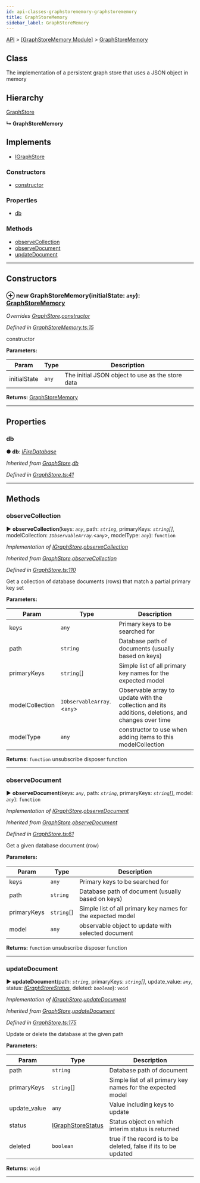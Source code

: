 ```yaml
---
id: api-classes-graphstorememory-graphstorememory
title: GraphStoreMemory
sidebar_label: GraphStoreMemory
---
```


[API](api-readme.md) > [[GraphStoreMemory Module]](api-modules-graphstorememory-module.md) > [GraphStoreMemory](api-classes-graphstorememory-graphstorememory.md)



## Class


The implementation of a persistent graph store that uses a JSON object in memory

## Hierarchy


 [GraphStore](api-classes-graphstore-graphstore.md)

**↳ GraphStoreMemory**







## Implements

* [IGraphStore](api-interfaces-igraphstore-igraphstore.md)

### Constructors

* [constructor](api-classes-graphstorememory-graphstorememory.md#constructor)


### Properties

* [db](api-classes-graphstorememory-graphstorememory.md#db)


### Methods

* [observeCollection](api-classes-graphstorememory-graphstorememory.md#observecollection)
* [observeDocument](api-classes-graphstorememory-graphstorememory.md#observedocument)
* [updateDocument](api-classes-graphstorememory-graphstorememory.md#updatedocument)



---
## Constructors
<a id="constructor"></a>


### ⊕ **new GraphStoreMemory**(initialState: *`any`*): [GraphStoreMemory](api-classes-graphstorememory-graphstorememory.md)


*Overrides [GraphStore](api-classes-graphstore-graphstore.md).[constructor](api-classes-graphstore-graphstore.md#constructor)*

*Defined in [GraphStoreMemory.ts:15](http://github.com/@besync/graphstore/packages/graphstore/src/GraphStoreMemory.ts#L15)*



constructor


**Parameters:**

| Param | Type | Description |
| ------ | ------ | ------ |
| initialState | `any`   |  The initial JSON object to use as the store data |





**Returns:** [GraphStoreMemory](api-classes-graphstorememory-graphstorememory.md)

---


## Properties
<a id="db"></a>

###  db

**●  db**:  *[IFireDatabase](api-interfaces-graphstore-ifiredatabase.md)* 

*Inherited from [GraphStore](api-classes-graphstore-graphstore.md).[db](api-classes-graphstore-graphstore.md#db)*

*Defined in [GraphStore.ts:41](http://github.com/@besync/graphstore/packages/graphstore/src/GraphStore.ts#L41)*





___


## Methods
<a id="observecollection"></a>

###  observeCollection

► **observeCollection**(keys: *`any`*, path: *`string`*, primaryKeys: *`string`[]*, modelCollection: *`IObservableArray`.<`any`>*, modelType: *`any`*): `function`



*Implementation of [IGraphStore](api-interfaces-igraphstore-igraphstore.md).[observeCollection](api-interfaces-igraphstore-igraphstore.md#observecollection)*

*Inherited from [GraphStore](api-classes-graphstore-graphstore.md).[observeCollection](api-classes-graphstore-graphstore.md#observecollection)*

*Defined in [GraphStore.ts:110](http://github.com/@besync/graphstore/packages/graphstore/src/GraphStore.ts#L110)*



Get a collection of database documents (rows) that match a partial primary key set


**Parameters:**

| Param | Type | Description |
| ------ | ------ | ------ |
| keys | `any`   |  Primary keys to be searched for |
| path | `string`   |  Database path of documents (usually based on keys) |
| primaryKeys | `string`[]   |  Simple list of all primary key names for the expected model |
| modelCollection | `IObservableArray`.<`any`>   |  Observable array to update with the collection and its additions, deletions, and changes over time |
| modelType | `any`   |  constructor to use when adding items to this modelCollection |





**Returns:** `function`
unsubscribe disposer function






___

<a id="observedocument"></a>

###  observeDocument

► **observeDocument**(keys: *`any`*, path: *`string`*, primaryKeys: *`string`[]*, model: *`any`*): `function`



*Implementation of [IGraphStore](api-interfaces-igraphstore-igraphstore.md).[observeDocument](api-interfaces-igraphstore-igraphstore.md#observedocument)*

*Inherited from [GraphStore](api-classes-graphstore-graphstore.md).[observeDocument](api-classes-graphstore-graphstore.md#observedocument)*

*Defined in [GraphStore.ts:61](http://github.com/@besync/graphstore/packages/graphstore/src/GraphStore.ts#L61)*



Get a given database document (row)


**Parameters:**

| Param | Type | Description |
| ------ | ------ | ------ |
| keys | `any`   |  Primary keys to be searched for |
| path | `string`   |  Database path of document (usually based on keys) |
| primaryKeys | `string`[]   |  Simple list of all primary key names for the expected model |
| model | `any`   |  observable object to update with selected document |





**Returns:** `function`
unsubscribe disposer function






___

<a id="updatedocument"></a>

###  updateDocument

► **updateDocument**(path: *`string`*, primaryKeys: *`string`[]*, update_value: *`any`*, status: *[IGraphStoreStatus](api-interfaces-igraphstore-igraphstorestatus.md)*, deleted: *`boolean`*): `void`



*Implementation of [IGraphStore](api-interfaces-igraphstore-igraphstore.md).[updateDocument](api-interfaces-igraphstore-igraphstore.md#updatedocument)*

*Inherited from [GraphStore](api-classes-graphstore-graphstore.md).[updateDocument](api-classes-graphstore-graphstore.md#updatedocument)*

*Defined in [GraphStore.ts:175](http://github.com/@besync/graphstore/packages/graphstore/src/GraphStore.ts#L175)*



Update or delete the database at the given path


**Parameters:**

| Param | Type | Description |
| ------ | ------ | ------ |
| path | `string`   |  Database path of document |
| primaryKeys | `string`[]   |  Simple list of all primary key names for the expected model |
| update_value | `any`   |  Value including keys to update |
| status | [IGraphStoreStatus](api-interfaces-igraphstore-igraphstorestatus.md)   |  Status object on which interim status is returned |
| deleted | `boolean`   |  true if the record is to be deleted, false if its to be updated |





**Returns:** `void`





___



